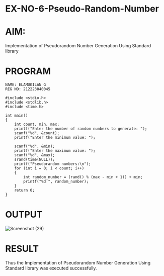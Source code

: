# EX-NO-6-Pseudo-Random-Number

# AIM: 

Implementation of Pseudorandom Number Generation Using Standard library

# PROGRAM
```
NAME: ELAMUKILAN G
REG NO: 212223040045

#include <stdio.h>
#include <stdlib.h>
#include <time.h>

int main() 
{
    int count, min, max;
    printf("Enter the number of random numbers to generate: ");
    scanf("%d", &count);
    printf("Enter the minimum value: ");
    
    scanf("%d", &min);
    printf("Enter the maximum value: ");
    scanf("%d", &max);
    srand(time(NULL));
    printf("Pseudorandom numbers:\n");   
    for (int i = 0; i < count; i++) 
    {
        int random_number = (rand() % (max - min + 1)) + min;
        printf("%d ", random_number);
    }
    return 0;
}
```

# OUTPUT

![Screenshot (29)](https://github.com/user-attachments/assets/257d14f8-901f-4ea9-bb34-2ead0b4c52f8)


# RESULT
   Thus the Implementation of Pseudorandom Number Generation Using Standard library was executed successfully.
